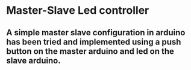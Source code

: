 # Master-Slave Led controller
## A simple master slave configuration in arduino has been tried and implemented using a push button on the master arduino and led on the slave arduino.
